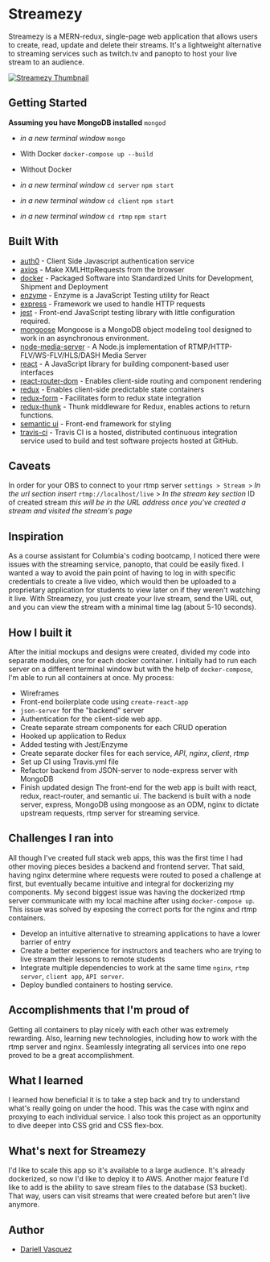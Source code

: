 # Streamezy

Streamezy is a MERN-redux, single-page web application that allows users to create, read, update and delete their streams. It's a lightweight alternative to streaming services such as twitch.tv and panopto to host your live stream to an audience.

[![Streamezy Thumbnail](https://res.cloudinary.com/dquez/image/upload/v1550112111/Streamezy_y0iwuw.png)](https://youtu.be/wfCMtPluhVY)

## Getting Started
**Assuming you have MongoDB installed** `mongod`
* *in a new terminal window* `mongo`


* With Docker
`docker-compose up --build`

* Without Docker
* *in a new terminal window* `cd server` `npm start`
* *in a new terminal window* `cd client` `npm start`
* *in a new terminal window* `cd rtmp` `npm start`

## Built With

* [auth0](https://developers.google.com/identity/protocols/OAuth2) - Client Side Javascript authentication service
* [axios](https://www.npmjs.com/package/axios) - Make XMLHttpRequests from the browser
* [docker](https://www.docker.com) - Packaged Software into Standardized Units for Development, Shipment and Deployment
* [enzyme](https://airbnb.io/enzyme/) - Enzyme is a JavaScript Testing utility for React
* [express](https://www.npmjs.com/package/express) - Framework we used to handle HTTP requests
* [jest](https://jestjs.io/) - Front-end JavaScript testing library with little configuration required. 
* [mongoose](https://www.npmjs.com/package/mongoose) Mongoose is a MongoDB object modeling tool designed to work in an asynchronous environment.
* [node-media-server](https://www.npmjs.com/package/node-media-server) - A Node.js implementation of RTMP/HTTP-FLV/WS-FLV/HLS/DASH Media Server
* [react](https://reactjs.org/) - A JavaScript library for building component-based user interfaces
* [react-router-dom](https://www.npmjs.com/package/react-router) - Enables client-side routing and component rendering
* [redux](https://redux.js.org/) - Enables client-side predictable state containers
* [redux-form](https://redux-form.com) - Facilitates form to redux state integration
* [redux-thunk](https://github.com/reduxjs/redux-thunk/) - Thunk middleware for Redux, enables actions to return functions.
* [semantic ui](https://semantic-ui.com/) - Front-end framework for styling
* [travis-ci](https://travis-ci.org) - Travis CI is a hosted, distributed continuous integration service used to build and test software projects hosted at GitHub.

## Caveats
In order for your OBS to connect to your rtmp server
`settings > Stream >` *In the url section insert* `rtmp://localhost/live` > *In the stream key section* ID of created stream *this will be in the URL address once you've created a stream and visited the stream's page*


## Inspiration
As a course assistant for Columbia's coding bootcamp, I noticed there were issues with the streaming service, panopto, that could be easily fixed. I wanted a way to avoid the pain point of having to log in with specific credentials to create a live video, which would then be uploaded to a proprietary application for students to view later on if they weren't watching it live. With Streamezy, you just create your live stream, send the URL out, and you can view the stream with a minimal time lag (about 5-10 seconds).  

## How I built it
After the initial mockups and designs were created, divided my code into separate modules, one for each docker container. I initially had to run each server on a different terminal window but with the help of `docker-compose`, I'm able to run all containers at once.
My process:
 * Wireframes
 * Front-end boilerplate code using `create-react-app`
 * `json-server` for the "backend" server 
 * Authentication for the client-side web app.
 * Create separate stream components for each CRUD operation
 * Hooked up application to Redux
 * Added testing with Jest/Enzyme
 * Create separate docker files for each service, *API*, *nginx*, *client*, *rtmp*
 * Set up CI using Travis.yml file
 * Refactor backend from JSON-server to node-express server with MongoDB
 * Finish updated design
The front-end for the web app is built with react, redux, react-router, and semantic ui. The backend is built with a node server, express, MongoDB using mongoose as an ODM, nginx to dictate upstream requests, rtmp server for streaming service.

## Challenges I ran into
All though I've created full stack web apps, this was the first time I had other moving pieces besides a backend and frontend server. That said, having nginx determine where requests were routed to posed a challenge at first, but eventually became intuitive and integral for dockerizing my components. My second biggest issue was having the dockerized rtmp server communicate with my local machine after using `docker-compose up`. This issue was solved by exposing the correct ports for the nginx and rtmp containers.

* Develop an intuitive alternative to streaming applications to have a lower barrier of entry
* Create a better experience for instructors and teachers who are trying to live stream their lessons to remote students
* Integrate multiple dependencies to work at the same time `nginx`, `rtmp server`, `client app`, `API server`. 
* Deploy bundled containers to hosting service. 

## Accomplishments that I'm proud of
Getting all containers to play nicely with each other was extremely rewarding. Also, learning new technologies, including how to work with the rtmp server and nginx. Seamlessly integrating all services into one repo proved to be a great accomplishment.

## What I learned
I learned how beneficial it is to take a step back and try to understand what's really going on under the hood. This was the case with nginx and proxying to each individual service. I also took this project as an opportunity to dive deeper into CSS grid and CSS flex-box.

## What's next for Streamezy
I'd like to scale this app so it's available to a large audience. It's already dockerized, so now I'd like to deploy it to AWS. Another major feature I'd like to add is the ability to save stream files to the database (S3 bucket). That way, users can visit streams that were created before but aren't live anymore.


## Author

- [Dariell Vasquez](https://github.com/Dquez)

